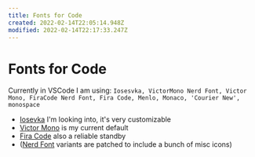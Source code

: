 ```yaml
---
title: Fonts for Code
created: 2022-02-14T22:05:14.948Z
modified: 2022-02-14T22:17:33.247Z
---
```


# Fonts for Code

Currently in VSCode I am using: `Iosesvka, VictorMono Nerd Font, Victor Mono, FiraCode Nerd Font, Fira Code, Menlo, Monaco, 'Courier New', monospace`

- [Iosevka](https://typeof.net/Iosevka/) I'm looking into, it's very customizable 
- [Victor Mono](https://rubjo.github.io/victor-mono/) is my current default
- [Fira Code](https://github.com/tonsky/FiraCode) also a reliable standby
- ([Nerd Font](https://www.nerdfonts.com/) variants are patched to include a bunch of misc icons)

